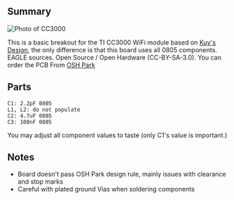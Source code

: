 ## Summary

![Photo of CC3000](https://github.com/kuym/TICC3000Breakout/raw/master/CC3000.jpg "Photo of CC3000")

This is a basic breakout for the TI CC3000 WiFi module based on [Kuy's Design](https://github.com/kuym/TICC3000Breakout), the only difference is that this board uses all 0805 components. 
EAGLE sources.  Open Source / Open Hardware (CC-BY-SA-3.0). You can order the PCB From [OSH Park](http://oshpark.com/shared_projects/wW0yLq3M)

## Parts

	C1: 2.2pF 0805
	L1, L2: do not populate
	C2: 4.7uF 0805
	C3: 100nF 0805

You may adjust all component values to taste (only C1's value is important.)

## Notes
- Board doesn't pass OSH Park design rule, mainly issues with clearance and stop marks
- Careful with plated ground Vias when soldering components
